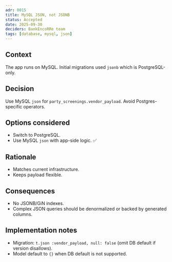 ```yaml
---
adr: 0015
title: MySQL JSON, not JSONB
status: Accepted
date: 2025-09-30
deciders: BankEncoRRe team
tags: [database, mysql, json]
---
```


## Context
The app runs on MySQL. Initial migrations used `jsonb` which is PostgreSQL-only.

## Decision
Use MySQL `json` for `party_screenings.vendor_payload`. Avoid Postgres-specific operators.

## Options considered
- Switch to PostgreSQL.
- Use MySQL `json` with app-side logic. ✅

## Rationale
- Matches current infrastructure.
- Keeps payload flexible.

## Consequences
- No JSONB/GiN indexes.
- Complex JSON queries should be denormalized or backed by generated columns.

## Implementation notes
- Migration: `t.json :vendor_payload, null: false` (omit DB default if version disallows).
- Model default to `{}` when DB default is not supported.

